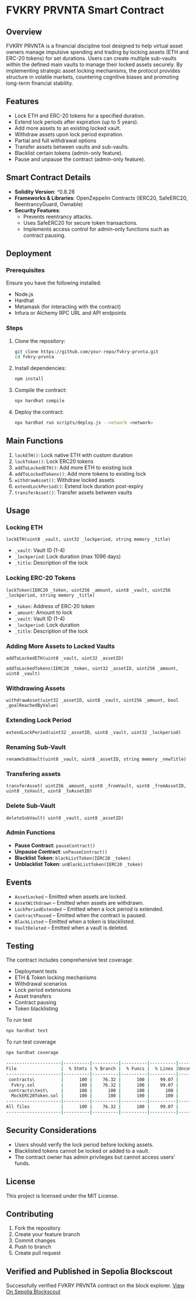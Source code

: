 # FVKRY PRVNTA Smart Contract

## Overview
FVKRY PRVNTA is a financial discipline tool designed to help virtual asset owners manage impulsive spending and trading by locking assets (ETH and ERC-20 tokens) for set durations. Users can create multiple sub-vaults within the defined main vaults to manage their locked assets securely. By implementing strategic asset locking mechanisms, the protocol provides structure in volatile markets, countering cognitive biases and promoting long-term financial stability.

## Features
- Lock ETH and ERC-20 tokens for a specified duration.
- Extend lock periods after expiration (up to 5 years).
- Add more assets to an existing locked vault.
- Withdraw assets upon lock period expiration.
- Partial and full withdrawal options
- Transfer assets between vaults and sub-vaults.
- Blacklist certain tokens (admin-only feature).
- Pause and unpause the contract (admin-only feature).

## Smart Contract Details
- **Solidity Version**: ^0.8.28
- **Frameworks & Libraries**: OpenZeppelin Contracts (IERC20, SafeERC20, ReentrancyGuard, Ownable)
- **Security Features**:
  - Prevents reentrancy attacks.
  - Uses SafeERC20 for secure token transactions.
  - Implements access control for admin-only functions such as contract pausing.

## Deployment
### Prerequisites
Ensure you have the following installed:
- Node.js
- Hardhat
- Metamask (for interacting with the contract)
- Infura or Alchemy RPC URL and API endpoints

### Steps
1. Clone the repository:
   ```sh
   git clone https://github.com/your-repo/fvkry-prvnta.git
   cd fvkry-prvnta
   ```
2. Install dependencies:
   ```sh
   npm install
   ```
3. Compile the contract:
   ```sh
   npx hardhat compile
   ```
4. Deploy the contract:
   ```sh
   npx hardhat run scripts/deploy.js --network <network>
   ```

## Main Functions
1. `lockETH()`: Lock native ETH with custom duration
2. `lockToken()`: Lock ERC20 tokens
3. `addToLockedETH()`: Add more ETH to existing lock
4. `addToLockedTokens()`: Add more tokens to existing lock
5. `withdrawAsset()`: Withdraw locked assets
6. `extendLockPeriod()`: Extend lock duration post-expiry
7. `transferAsset()`: Transfer assets between vaults

## Usage
### Locking ETH
```solidity
lockETH(uint8 _vault, uint32 _lockperiod, string memory _title)
```
- `_vault`: Vault ID (1-4)
- `_lockperiod`: Lock duration (max 1096 days)
- `_title`: Description of the lock

### Locking ERC-20 Tokens
```solidity
lockToken(IERC20 _token, uint256 _amount, uint8 _vault, uint256 _lockperiod, string memory _title)
```
- `_token`: Address of ERC-20 token
- `_amount`: Amount to lock
- `_vault`: Vault ID (1-4)
- `_lockperiod`: Lock duration
- `_title`: Description of the lock

### Adding More Assets to Locked Vaults
```solidity
addToLockedETH(uint8 _vault, uint32 _assetID)
```
```solidity
addToLockedTokens(IERC20 _token, uint32 _assetID, uint256 _amount, uint8 _vault)
```

### Withdrawing Assets
```solidity
withdrawAsset(uint32 _assetID, uint8 _vault, uint256 _amount, bool _goalReachedByValue)
```

### Extending Lock Period
```solidity
extendLockPeriod(uint32 _assetID, uint8 _vault, uint32 _lockperiod)
```

### Renaming Sub-Vault
```solidity
renameSubVault(uint8 _vault, uint8 _assetID, string memory _newTitle)
```

### Transfering assets
```solidity
transferAsset( uint256 _amount, uint8 _fromVault, uint8 _fromAssetID, uint8 _toVault, uint8 _toAssetID)
```

### Delete Sub-Vault
```solidity
deleteSubVault( uint8 _vault, uint8 _assetID)
```

### Admin Functions
- **Pause Contract**: `pauseContract()`
- **Unpause Contract**: `unPauseContract()`
- **Blacklist Token**: `blackListToken(IERC20 _token)`
- **Unblacklist Token**: `unBlackListToken(IERC20 _token)`

## Events
- `AssetLocked` – Emitted when assets are locked.
- `AssetWithdrawn` – Emitted when assets are withdrawn.
- `LockPeriodExtended` – Emitted when a lock period is extended.
- `ContractPaused` – Emitted when the contract is paused.
- `BlackListed` – Emitted when a token is blacklisted.
- `VaultDeleted` – Emitted when a vault is deleted.

## Testing 
The contract includes comprehensive test coverage:

- Deployment tests
- ETH & Token locking mechanisms
- Withdrawal scenarios
- Lock period extensions
- Asset transfers
- Contract pausing
- Token blacklisting

To run test
```sh
npx hardhat test
```

To run test coverage
```sh
npx hardhat coverage
```

```bash
---------------------|----------|----------|----------|----------|----------------|
File                 |  % Stmts | % Branch |  % Funcs |  % Lines |Uncovered Lines |
---------------------|----------|----------|----------|----------|----------------|
 contracts\          |      100 |    76.32 |      100 |    99.07 |                |
  Fvkry.sol          |      100 |    76.32 |      100 |    99.07 |            352 |
 contracts\test\     |      100 |      100 |      100 |      100 |                |
  MockERC20Token.sol |      100 |      100 |      100 |      100 |                |
---------------------|----------|----------|----------|----------|----------------|
All files            |      100 |    76.32 |      100 |    99.07 |                |
---------------------|----------|----------|----------|----------|----------------|
```

## Security Considerations
- Users should verify the lock period before locking assets.
- Blacklisted tokens cannot be locked or added to a vault.
- The contract owner has admin privileges but cannot access users’ funds.

## License
This project is licensed under the MIT License.

## Contributing
1. Fork the repository
2. Create your feature branch
3. Commit changes
4. Push to branch
5. Create pull request

## Verified and Published in Sepolia Blockscout
Successfully verified FVKRY PRVNTA contract on the block explorer.
[View On Sepolia Blockscout](https://sepolia-blockscout.lisk.com/address/0x7E5CF6a6ee7f8e9FDB5a17eEAc9F8A87019b15f3#code)